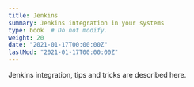 ```yaml
---
title: Jenkins
summary: Jenkins integration in your systems
type: book  # Do not modify.
weight: 20
date: "2021-01-17T00:00:00Z"
lastMod: "2021-01-17T00:00:00Z"
---
```


Jenkins integration, tips and tricks are described here.
